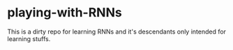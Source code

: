 # playing-with-RNNs

This is a dirty repo for learning RNNs and it's descendants only intended for learning stuffs.

